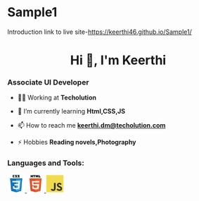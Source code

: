 # Sample1
Introduction
link to live site-https://keerthi46.github.io/Sample1/

<h1 align="center">Hi 👋, I'm Keerthi</h1>
<h3 align="left">Associate UI Developer</h3>

- 👨‍💻 Working at **Techolution**

- 🌱 I’m currently learning **Html,CSS,JS**     

- 📫 How to reach me **keerthi.dm@techolution.com**

- ⚡ Hobbies **Reading novels,Photography**

<h3 align="left">Languages and Tools:</h3>
<p align="left"> 
 <a href="https://www.w3schools.com/css/" target="_blank" rel="noreferrer">
<img src="https://raw.githubusercontent.com/devicons/devicon/master/icons/css3/css3-original-wordmark.svg" alt="css3" width="40" height="40"/> </a> 
<a href="https://www.w3.org/html/" target="_blank" rel="noreferrer"> 
<img src="https://raw.githubusercontent.com/devicons/devicon/master/icons/html5/html5-original-wordmark.svg" alt="html5" width="40" height="40"/> </a> 
<a href="https://developer.mozilla.org/en-US/docs/Web/JavaScript" target="_blank" rel="noreferrer"> 
<img src="https://raw.githubusercontent.com/devicons/devicon/master/icons/javascript/javascript-original.svg" alt="javascript" width="40" height="40"/> </a> </p>
